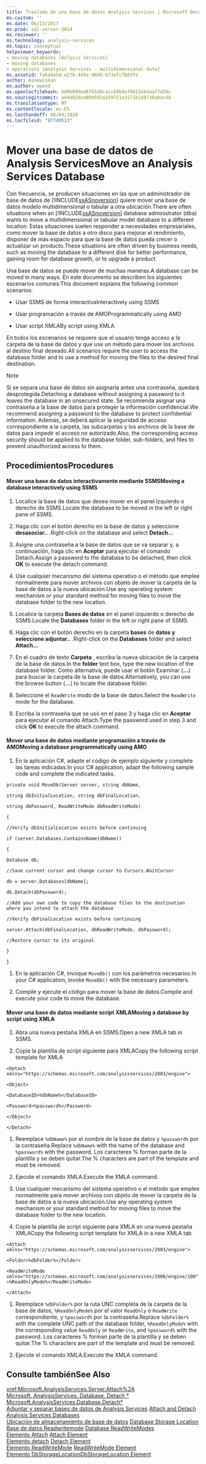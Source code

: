 ```yaml
---
title: Traslado de una base de datos Analysis Services | Microsoft Docs
ms.custom: ''
ms.date: 06/13/2017
ms.prod: sql-server-2014
ms.reviewer: ''
ms.technology: analysis-services
ms.topic: conceptual
helpviewer_keywords:
- moving databases [Anlysis Services]
- moving databases
- operations [Analysis Services - multidimensional data]
ms.assetid: fa644e5d-e276-445e-98d9-673afcfb83fe
author: minewiskan
ms.author: owend
ms.openlocfilehash: bd9b099ad6765d9caccb9b0af6622eb4aa77d38c
ms.sourcegitcommit: ad4d92dce894592a259721a1571b1d8736abacdb
ms.translationtype: MT
ms.contentlocale: es-ES
ms.lasthandoff: 08/04/2020
ms.locfileid: "87749513"
---
```

# <a name="move-an-analysis-services-database"></a><span data-ttu-id="d88e4-102">Mover una base de datos de Analysis Services</span><span class="sxs-lookup"><span data-stu-id="d88e4-102">Move an Analysis Services Database</span></span>
  <span data-ttu-id="d88e4-103">Con frecuencia, se producen situaciones en las que un administrador de base de datos de [!INCLUDE[ssASnoversion](../../includes/ssasnoversion-md.md)] quiere mover una base de datos modelo multidimensional o tabular a otra ubicación.</span><span class="sxs-lookup"><span data-stu-id="d88e4-103">There are often situations when an [!INCLUDE[ssASnoversion](../../includes/ssasnoversion-md.md)] database administrator (dba) wants to move a multidimensional or tabular model database to a different location.</span></span> <span data-ttu-id="d88e4-104">Estas situaciones suelen responder a necesidades empresariales, como mover la base de datos a otro disco para mejorar el rendimiento, disponer de más espacio para que la base de datos pueda crecer o actualizar un producto.</span><span class="sxs-lookup"><span data-stu-id="d88e4-104">These situations are often driven by business needs, such as moving the database to a different disk for better performance, gaining room for database growth, or to upgrade a product.</span></span>  
  
 <span data-ttu-id="d88e4-105">Una base de datos se puede mover de muchas maneras.</span><span class="sxs-lookup"><span data-stu-id="d88e4-105">A database can be moved in many ways.</span></span> <span data-ttu-id="d88e4-106">En este documento se describen los siguientes escenarios comunes:</span><span class="sxs-lookup"><span data-stu-id="d88e4-106">This document explains the following common scenarios:</span></span>  
  
-   <span data-ttu-id="d88e4-107">Usar SSMS de forma interactiva</span><span class="sxs-lookup"><span data-stu-id="d88e4-107">Interactively using SSMS</span></span>  
  
-   <span data-ttu-id="d88e4-108">Usar programación a través de AMO</span><span class="sxs-lookup"><span data-stu-id="d88e4-108">Programmatically using AMO</span></span>  
  
-   <span data-ttu-id="d88e4-109">Usar script XMLA</span><span class="sxs-lookup"><span data-stu-id="d88e4-109">By script using XMLA</span></span>  
  
 <span data-ttu-id="d88e4-110">En todos los escenarios se requiere que el usuario tenga acceso a la carpeta de la base de datos y que use un método para mover los archivos al destino final deseado.</span><span class="sxs-lookup"><span data-stu-id="d88e4-110">All scenarios require the user to access the database folder and to use a method for moving the files to the desired final destination.</span></span>  
  
> [!NOTE]  
>  <span data-ttu-id="d88e4-111">Si se separa una base de datos sin asignarla antes una contraseña, quedará desprotegida.</span><span class="sxs-lookup"><span data-stu-id="d88e4-111">Detaching a database without assigning a password to it leaves the database in an unsecured state.</span></span> <span data-ttu-id="d88e4-112">Se recomienda asignar una contraseña a la base de datos para proteger la información confidencial.</span><span class="sxs-lookup"><span data-stu-id="d88e4-112">We recommend assigning a password to the database to protect confidential information.</span></span> <span data-ttu-id="d88e4-113">Además, se deberá aplicar la seguridad de acceso correspondiente a la carpeta, las subcarpetas y los archivos de la base de datos para impedir el acceso no autorizado.</span><span class="sxs-lookup"><span data-stu-id="d88e4-113">Also, the corresponding access security should be applied to the database folder, sub-folders, and files to prevent unauthorized access to them.</span></span>  
  
## <a name="procedures"></a><span data-ttu-id="d88e4-114">Procedimientos</span><span class="sxs-lookup"><span data-stu-id="d88e4-114">Procedures</span></span>  
  
#### <a name="moving-a-database-interactively-using-ssms"></a><span data-ttu-id="d88e4-115">Mover una base de datos interactivamente mediante SSMS</span><span class="sxs-lookup"><span data-stu-id="d88e4-115">Moving a database interactively using SSMS</span></span>  
  
1.  <span data-ttu-id="d88e4-116">Localice la base de datos que desea mover en el panel izquierdo o derecho de SSMS.</span><span class="sxs-lookup"><span data-stu-id="d88e4-116">Locate the database to be moved in the left or right pane of SSMS.</span></span>  
  
2.  <span data-ttu-id="d88e4-117">Haga clic con el botón derecho en la base de datos y seleccione **desasociar..** .</span><span class="sxs-lookup"><span data-stu-id="d88e4-117">Right-click on the database and select **Detach...**</span></span>  
  
3.  <span data-ttu-id="d88e4-118">Asigne una contraseña a la base de datos que se va separar y, a continuación, haga clic en **Aceptar** para ejecutar el comando Detach.</span><span class="sxs-lookup"><span data-stu-id="d88e4-118">Assign a password to the database to be detached, then click **OK** to execute the detach command.</span></span>  
  
4.  <span data-ttu-id="d88e4-119">Use cualquier mecanismo del sistema operativo o el método que emplee normalmente para mover archivos con objeto de mover la carpeta de la base de datos a la nueva ubicación.</span><span class="sxs-lookup"><span data-stu-id="d88e4-119">Use any operating system mechanism or your standard method for moving files to move the database folder to the new location.</span></span>  
  
5.  <span data-ttu-id="d88e4-120">Localice la carpeta **Bases de datos** en el panel izquierdo o derecho de SSMS.</span><span class="sxs-lookup"><span data-stu-id="d88e4-120">Locate the **Databases** folder in the left or right pane of SSMS.</span></span>  
  
6.  <span data-ttu-id="d88e4-121">Haga clic con el botón derecho en la carpeta **bases** de **datos y seleccione adjuntar..** .</span><span class="sxs-lookup"><span data-stu-id="d88e4-121">Right-click on the **Databases** folder and select **Attach...**</span></span>  
  
7.  <span data-ttu-id="d88e4-122">En el cuadro de texto **Carpeta** , escriba la nueva ubicación de la carpeta de la base de datos.</span><span class="sxs-lookup"><span data-stu-id="d88e4-122">In the **folder** text box, type the new location of the database folder.</span></span> <span data-ttu-id="d88e4-123">Como alternativa, puede usar el botón Examinar (**...**) para buscar la carpeta de la base de datos.</span><span class="sxs-lookup"><span data-stu-id="d88e4-123">Alternatively, you can use the browse button (**...**) to locate the database folder.</span></span>  
  
8.  <span data-ttu-id="d88e4-124">Seleccione el `ReadWrite` modo de la base de datos.</span><span class="sxs-lookup"><span data-stu-id="d88e4-124">Select the `ReadWrite` mode for the database.</span></span>  
  
9. <span data-ttu-id="d88e4-125">Escriba la contraseña que se usó en el paso 3 y haga clic en **Aceptar** para ejecutar el comando Attach.</span><span class="sxs-lookup"><span data-stu-id="d88e4-125">Type the password used in step 3 and click **OK** to execute the attach command.</span></span>  
  
#### <a name="moving-a-database-programmatically-using-amo"></a><span data-ttu-id="d88e4-126">Mover una base de datos mediante programación a través de AMO</span><span class="sxs-lookup"><span data-stu-id="d88e4-126">Moving a database programmatically using AMO</span></span>  
  
1.  <span data-ttu-id="d88e4-127">En la aplicación C#, adapte el código de ejemplo siguiente y complete las tareas indicadas.</span><span class="sxs-lookup"><span data-stu-id="d88e4-127">In your C# application, adapt the following sample code and complete the indicated tasks.</span></span>  
  
 `private void MoveDb(Server server, string dbName,`  
  
 `string dbInitialLocation, string dbFinalLocation,`  
  
 `string dbPassword, ReadWriteMode dbReadWriteMode)`  
  
 `{`  
  
 `//Verify dbInitialLocation exists before continuing`  
  
 `if (server.Databases.ContainsName(dbName))`  
  
 `{`  
  
 `Database db;`  
  
 `//Save current cursor and change cursor to Cursors.WaitCursor`  
  
 `db = server.Databases[dbName];`  
  
 `db.Detach(dbPassword);`  
  
 `//Add your own code to copy the database files to the destination where you intend to attach the database`  
  
 `//Verify dbFinalLocation exists before continuing`  
  
 `server.Attach(dbFinalLocation, dbReadWriteMode, dbPassword);`  
  
 `//Restore cursor to its original`  
  
 `}`  
  
 `}`  
  
1.  <span data-ttu-id="d88e4-128">En la aplicación C#, invoque `MoveDb()` con los parámetros necesarios.</span><span class="sxs-lookup"><span data-stu-id="d88e4-128">In your C# application, invoke `MoveDb()` with the necessary parameters.</span></span>  
  
2.  <span data-ttu-id="d88e4-129">Compile y ejecute el código para mover la base de datos.</span><span class="sxs-lookup"><span data-stu-id="d88e4-129">Compile and execute your code to move the database.</span></span>  
  
#### <a name="moving-a-database-by-script-using-xmla"></a><span data-ttu-id="d88e4-130">Mover una base de datos mediante script XMLA</span><span class="sxs-lookup"><span data-stu-id="d88e4-130">Moving a database by script using XMLA</span></span>  
  
1.  <span data-ttu-id="d88e4-131">Abra una nueva pestaña XMLA en SSMS.</span><span class="sxs-lookup"><span data-stu-id="d88e4-131">Open a new XMLA tab in SSMS.</span></span>  
  
2.  <span data-ttu-id="d88e4-132">Copie la plantilla de script siguiente para XMLA</span><span class="sxs-lookup"><span data-stu-id="d88e4-132">Copy the following script template for XMLA</span></span>  
  
 `<Detach xmlns="https://schemas.microsoft.com/analysisservices/2003/engine">`  
  
 `<Object>`  
  
 `<DatabaseID>%dbName%</DatabaseID>`  
  
 `<Password>%password%</Password>`  
  
 `</Object>`  
  
 `</Detach>`  
  
1.  <span data-ttu-id="d88e4-133">Reemplace `%dbName%` por el nombre de la base de datos y `%password%` por la contraseña.</span><span class="sxs-lookup"><span data-stu-id="d88e4-133">Replace `%dbName%` with the name of the database and `%password%` with the password.</span></span> <span data-ttu-id="d88e4-134">Los caracteres % forman parte de la plantilla y se deben quitar.</span><span class="sxs-lookup"><span data-stu-id="d88e4-134">The % characters are part of the template and must be removed.</span></span>  
  
2.  <span data-ttu-id="d88e4-135">Ejecute el comando XMLA.</span><span class="sxs-lookup"><span data-stu-id="d88e4-135">Execute the XMLA command.</span></span>  
  
3.  <span data-ttu-id="d88e4-136">Use cualquier mecanismo del sistema operativo o el método que emplee normalmente para mover archivos con objeto de mover la carpeta de la base de datos a la nueva ubicación.</span><span class="sxs-lookup"><span data-stu-id="d88e4-136">Use any operating system mechanism or your standard method for moving files to move the database folder to the new location.</span></span>  
  
4.  <span data-ttu-id="d88e4-137">Copie la plantilla de script siguiente para XMLA en una nueva pestaña XMLA</span><span class="sxs-lookup"><span data-stu-id="d88e4-137">Copy the following script template for XMLA in a new XMLA tab</span></span>  
  
 `<Attach xmlns="https://schemas.microsoft.com/analysisservices/2003/engine">`  
  
 `<Folder>%dbFolder%</Folder>`  
  
 `<ReadWriteMode xmlns="https://schemas.microsoft.com/analysisservices/2008/engine/100">%ReadOnlyMode%</ReadWriteMode>`  
  
 `</Attach>`  
  
1.  <span data-ttu-id="d88e4-138">Reemplace `%dbFolder%` por la ruta UNC completa de la carpeta de la base de datos, `%ReadOnlyMode%` por el valor `ReadOnly` o `ReadWrite` correspondiente, y `%password%` por la contraseña.</span><span class="sxs-lookup"><span data-stu-id="d88e4-138">Replace `%dbFolder%` with the complete UNC path of the database folder, `%ReadOnlyMode%` with the corresponding value `ReadOnly` or `ReadWrite`, and `%password%` with the password.</span></span> <span data-ttu-id="d88e4-139">Los caracteres % forman parte de la plantilla y se deben quitar.</span><span class="sxs-lookup"><span data-stu-id="d88e4-139">The % characters are part of the template and must be removed.</span></span>  
  
2.  <span data-ttu-id="d88e4-140">Ejecute el comando XMLA.</span><span class="sxs-lookup"><span data-stu-id="d88e4-140">Execute the XMLA command.</span></span>  
  
## <a name="see-also"></a><span data-ttu-id="d88e4-141">Consulte también</span><span class="sxs-lookup"><span data-stu-id="d88e4-141">See Also</span></span>  
 <xref:Microsoft.AnalysisServices.Server.Attach%2A>   
 <span data-ttu-id="d88e4-142">[Microsoft. AnalysisServices. Database. Detach \*](/dotnet/api/microsoft.analysisservices.core.database.detach) </span><span class="sxs-lookup"><span data-stu-id="d88e4-142">[Microsoft.AnalysisServices.Database.Detach\*](/dotnet/api/microsoft.analysisservices.core.database.detach) </span></span>  
 <span data-ttu-id="d88e4-143">[Adjuntar y separar bases de datos de Analysis Services](attach-and-detach-analysis-services-databases.md) </span><span class="sxs-lookup"><span data-stu-id="d88e4-143">[Attach and Detach Analysis Services Databases](attach-and-detach-analysis-services-databases.md) </span></span>  
 <span data-ttu-id="d88e4-144">[Ubicación de almacenamiento de base de datos](database-storage-location.md) </span><span class="sxs-lookup"><span data-stu-id="d88e4-144">[Database Storage Location](database-storage-location.md) </span></span>  
 <span data-ttu-id="d88e4-145">[Base de datos Readwritemode](database-readwritemodes.md) </span><span class="sxs-lookup"><span data-stu-id="d88e4-145">[Database ReadWriteModes](database-readwritemodes.md) </span></span>  
 <span data-ttu-id="d88e4-146">[Elemento Attach](https://docs.microsoft.com/bi-reference/xmla/xml-elements-commands/attach-element) </span><span class="sxs-lookup"><span data-stu-id="d88e4-146">[Attach Element](https://docs.microsoft.com/bi-reference/xmla/xml-elements-commands/attach-element) </span></span>  
 <span data-ttu-id="d88e4-147">[Elemento detach](https://docs.microsoft.com/bi-reference/xmla/xml-elements-commands/detach-element) </span><span class="sxs-lookup"><span data-stu-id="d88e4-147">[Detach Element](https://docs.microsoft.com/bi-reference/xmla/xml-elements-commands/detach-element) </span></span>  
 <span data-ttu-id="d88e4-148">[Elemento ReadWriteMode](https://docs.microsoft.com/bi-reference/xmla/xml-elements-properties/readwritemode-element) </span><span class="sxs-lookup"><span data-stu-id="d88e4-148">[ReadWriteMode Element](https://docs.microsoft.com/bi-reference/xmla/xml-elements-properties/readwritemode-element) </span></span>  
 [<span data-ttu-id="d88e4-149">Elemento DbStorageLocation</span><span class="sxs-lookup"><span data-stu-id="d88e4-149">DbStorageLocation Element</span></span>](https://docs.microsoft.com/bi-reference/xmla/xml-elements-properties/dbstoragelocation-element)  
  
  
